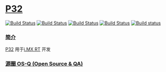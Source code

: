 ﻿# [P32](https://github.com/OS-Q/P32)

[![Build Status](https://github.com/OS-Q/P32/workflows/PIO/badge.svg)](https://github.com/OS-Q/P32/actions/workflows/PIO.yml)
[![Build Status](https://circleci.com/gh/OS-Q/P32.svg?style=svg)](https://circleci.com/gh/OS-Q/P32)
[![Build Status](https://travis-ci.com/OS-Q/P32.svg?branch=master)](https://travis-ci.com/OS-Q/P32)
[![Build Status](https://cloud.drone.io/api/badges/OS-Q/P32/status.svg)](https://cloud.drone.io/OS-Q/P32)
[![Build status](https://ci.appveyor.com/api/projects/status/3n82nq856e58o89g?svg=true)](https://ci.appveyor.com/project/Qitas/p32)

### [简介](https://github.com/OS-Q/P32/wiki)

[P32](https://github.com/OS-Q/P32) 用于[i.MX RT](https://www.nxp.com.cn/products/processors-and-microcontrollers/arm-microcontrollers/i-mx-rt-crossover-mcus:IMX-RT-SERIES) 开发

### [源圈 OS-Q (Open Source & QA) ](http://www.OS-Q.com)
